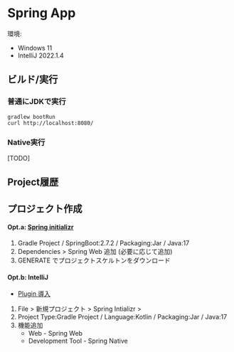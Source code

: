 Spring App
===
環境:
 - Windows 11
 - IntelliJ 2022.1.4

ビルド/実行
---
### 普通にJDKで実行
```
gradlew bootRun
curl http://localhost:8080/
```

### Native実行
[TODO]

Project履歴
---

## プロジェクト作成

#### Opt.a: [Spring initializr](https://start.spring.io/)
 1. Gradle Project / SpringBoot:2.7.2 / Packaging:Jar / Java:17
 2. Dependencies > Spring Web 追加 (必要に応じて追加)
 3. GENERATE でプロジェクトスケルトンをダウンロード

#### Opt.b: IntelliJ
- [Plugin 導入](https://plugins.jetbrains.com/plugin/18622-spring-initializr-and-assistant)
 1. File > 新規プロジェクト > Spring Intializr > 
 2. Project Type:Gradle Project / Language:Kotlin / Packaging:Jar / Java:17
 3. 機能追加
     - Web - Spring Web
     - Development Tool - Spring Native
    